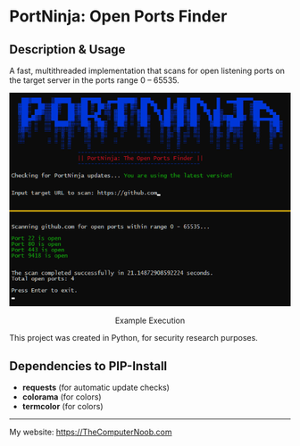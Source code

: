 # PortNinja: Open Ports Finder

## Description & Usage
A fast, multithreaded implementation that scans for open listening ports on the target server in the ports range 0 – 65535.

<div align="center">
<img src="https://raw.githubusercontent.com/SHUR1K-N/PortNinja-Open-Ports-Finder/master/Images/Example.png" >
<p>Example Execution</p>
</div>

This project was created in Python, for security research purposes.

## Dependencies to PIP-Install
- **requests** (for automatic update checks)
- **colorama** (for colors)
- **termcolor** (for colors)

------------

My website: https://TheComputerNoob.com
